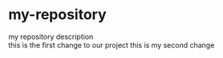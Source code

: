 # my-repository
my repository description<br>
this is the first change to our project
this is my second change
